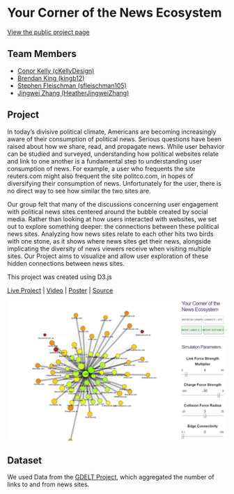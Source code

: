Your Corner of the News Ecosystem
===============
[View the public project page](https://cse442-17s.github.io/Your-Corner-of-the-News-Ecosystem/final/)

## Team Members

- [Conor Kelly (cKellyDesign)](https://github.com/cKellyDesign)
- [Brendan King (kingb12)](https://github.com/kingb12)
- [Stephen Fleischman (sfleischman105)](https://github.com/sfleischman105)
- [Jingwei Zhang (HeatherJingweiZhang)](https://github.com/HeatherJingweiZhang)

## Project

In today’s divisive political climate, Americans are becoming increasingly aware of their consumption of political news. Serious questions have been raised about how we share, read, and propagate news. While user behavior can be studied and surveyed, understanding how political websites relate and link to one another is a fundamental step to understanding user consumption of news. For example, a user who frequents the site reuters.com might also frequent the site politco.com, in hopes of diversifying their consumption of news. Unfortunately for the user, there is no direct way to see how similar the two sites are.

Our group felt that many of the discussions concerning user engagement with political news sites centered around the bubble created by social media. Rather than looking at how users interacted with websites, we set out to explore something deeper: the connections between these political news sites. Analyzing how news sites relate to each other hits two birds with one stone, as it shows where news sites get their news, alongside implicating the diversity of news viewers receive when visiting multiple sites. Our Project aims to visualize and allow user exploration of these hidden connections between news sites.

This project was created using D3.js

[Live Project](https://cse442-17s.github.io/Your-Corner-of-the-News-Ecosystem/) |
[Video](https://vimeo.com/219804031) |
[Poster](/poster.pdf) |
[Source](https://github.com/CSE442-17S/Your-Corner-of-the-News-Ecosystem/)

![alt text](/docs/media/readme_pic.png?raw=true)

## Dataset

We used Data from the [GDELT Project](http://gdeltproject.org/), which aggregated the number of links to and from news sites. 

